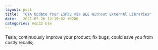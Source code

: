 ```yaml
---
layout: post
title:  "OTA Update Your ESP32 via BLE Without External Libraries"
date:   2021-05-26 12:19:02 +0200
categories: esp32 ble
---
```

Tesla; continuously improve your product; fix bugs; could save you from costly recalls;
